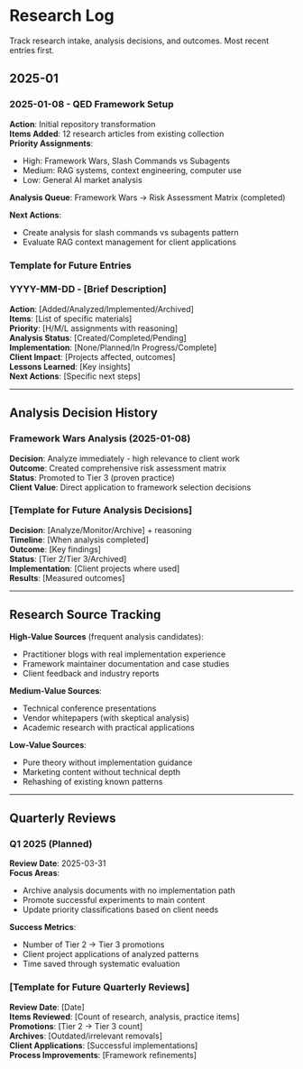 # Research Log

Track research intake, analysis decisions, and outcomes. Most recent entries first.

## 2025-01

### 2025-01-08 - QED Framework Setup
**Action**: Initial repository transformation  
**Items Added**: 12 research articles from existing collection  
**Priority Assignments**:
- High: Framework Wars, Slash Commands vs Subagents
- Medium: RAG systems, context engineering, computer use
- Low: General AI market analysis

**Analysis Queue**: Framework Wars → Risk Assessment Matrix (completed)

**Next Actions**: 
- Create analysis for slash commands vs subagents pattern
- Evaluate RAG context management for client applications

### Template for Future Entries

### YYYY-MM-DD - [Brief Description]
**Action**: [Added/Analyzed/Implemented/Archived]  
**Items**: [List of specific materials]  
**Priority**: [H/M/L assignments with reasoning]  
**Analysis Status**: [Created/Completed/Pending]  
**Implementation**: [None/Planned/In Progress/Complete]  
**Client Impact**: [Projects affected, outcomes]  
**Lessons Learned**: [Key insights]  
**Next Actions**: [Specific next steps]

---

## Analysis Decision History

### Framework Wars Analysis (2025-01-08)
**Decision**: Analyze immediately - high relevance to client work  
**Outcome**: Created comprehensive risk assessment matrix  
**Status**: Promoted to Tier 3 (proven practice)  
**Client Value**: Direct application to framework selection decisions

### [Template for Future Analysis Decisions]
**Decision**: [Analyze/Monitor/Archive] + reasoning  
**Timeline**: [When analysis completed]  
**Outcome**: [Key findings]  
**Status**: [Tier 2/Tier 3/Archived]  
**Implementation**: [Client projects where used]  
**Results**: [Measured outcomes]

---

## Research Source Tracking

**High-Value Sources** (frequent analysis candidates):
- Practitioner blogs with real implementation experience
- Framework maintainer documentation and case studies
- Client feedback and industry reports

**Medium-Value Sources**:
- Technical conference presentations
- Vendor whitepapers (with skeptical analysis)
- Academic research with practical applications

**Low-Value Sources**:
- Pure theory without implementation guidance
- Marketing content without technical depth
- Rehashing of existing known patterns

---

## Quarterly Reviews

### Q1 2025 (Planned)
**Review Date**: 2025-03-31  
**Focus Areas**: 
- Archive analysis documents with no implementation path
- Promote successful experiments to main content
- Update priority classifications based on client needs

**Success Metrics**:
- Number of Tier 2 → Tier 3 promotions
- Client project applications of analyzed patterns
- Time saved through systematic evaluation

### [Template for Future Quarterly Reviews]
**Review Date**: [Date]  
**Items Reviewed**: [Count of research, analysis, practice items]  
**Promotions**: [Tier 2 → Tier 3 count]  
**Archives**: [Outdated/irrelevant removals]  
**Client Applications**: [Successful implementations]  
**Process Improvements**: [Framework refinements]